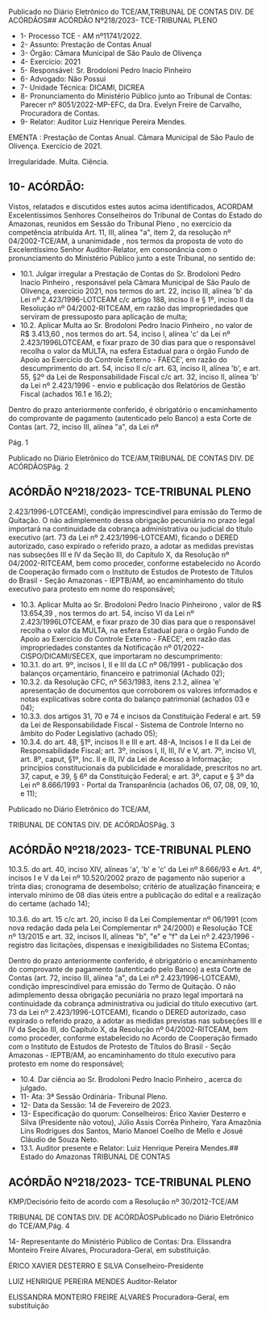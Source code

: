 Publicado  no  Diário  Eletrônico do TCE/AM,TRIBUNAL DE CONTAS DIV. DE ACÓRDÃOS## ACÓRDÃO Nº218/2023- TCE-TRIBUNAL PLENO

- 1- Processo TCE - AM nº11741/2022.
- 2- Assunto: Prestação de Contas Anual
- 3- Órgão: Câmara Municipal de São Paulo de Olivença
- 4- Exercício: 2021
- 5- Responsável: Sr. Brodoloni Pedro Inacio Pinheiro
- 6- Advogado: Não Possui
- 7- Unidade Técnica: DICAMI, DICREA
- 8- Pronunciamento  do  Ministério  Público  junto  ao  Tribunal  de  Contas: Parecer  nº 8051/2022-MP-EFC, da Dra. Evelyn Freire de Carvalho, Procuradora de Contas.
- 9- Relator: Auditor Luiz Henrique Pereira Mendes.

EMENTA : Prestação  de  Contas  Anual. Câmara Municipal  de  São  Paulo  de  Olivença.  Exercício  de 2021.

Irregularidade. Multa. Ciência.

## 10-  ACÓRDÃO:

Vistos,  relatados  e  discutidos  estes  autos  acima  identificados, ACORDAM Excelentíssimos Senhores Conselheiros do Tribunal de Contas do Estado do Amazonas, reunidos em Sessão do Tribunal Pleno , no exercício da competência atribuída Art. 11, III, alínea  "a",  item  2,  da  resolução  nº  04/2002-TCE/AM, à  unanimidade ,  nos  termos  da proposta  de  voto  do  Excelentíssimo  Senhor  Auditor-Relator, em  consonância com  o pronunciamento do Ministério Público junto a este Tribunal, no sentido de:

- 10.1. Julgar  irregular a  Prestação  de  Contas  do Sr.  Brodoloni  Pedro Inacio Pinheiro , responsável pela Câmara Municipal de São Paulo de Olivença, exercício 2021, nos termos do art. 22, inciso III, alínea 'b' da Lei nº 2.423/1996-LOTCEAM c/c artigo 188, inciso II e § 1º, inciso II da Resolução  nº  04/2002-RITCEAM,  em  razão  das  impropriedades  que serviram de pressuposto para aplicação de multa;
- 10.2. Aplicar Multa ao Sr. Brodoloni Pedro Inacio Pinheiro , no valor de R$ 3.413,60 , nos termos do art. 54, inciso I, alínea 'c' da Lei nº 2.423/1996LOTCEAM, e fixar prazo de 30 dias para que o responsável recolha o valor  da  MULTA, na esfera Estadual para o órgão Fundo de Apoio ao Exercício do Controle Externo - FAECE', em razão do descumprimento do art. 54, inciso II c/c art. 63, inciso II, alínea 'b', e art. 55, §2º da Lei de Responsabilidade  Fiscal  c/c  art.  32,  inciso  II,  alínea  'b'  da  Lei  nº 2.423/1996  -  envio  e  publicação  dos  Relatórios  de  Gestão  Fiscal (achados 16.1 e 16.2);

Dentro do prazo anteriormente conferido, é obrigatório o encaminhamento  do  comprovante  de  pagamento  (autenticado  pelo Banco) a esta Corte de Contas (art. 72, inciso III, alínea "a", da Lei nº

Pág. 1

Publicado  no  Diário  Eletrônico do TCE/AM,TRIBUNAL DE CONTAS DIV. DE ACÓRDÃOSPág. 2

## ACÓRDÃO Nº218/2023- TCE-TRIBUNAL PLENO

2.423/1996-LOTCEAM), condição imprescindível para emissão do Termo de Quitação. O não adimplemento dessa obrigação pecuniária no prazo legal importará na continuidade da cobrança administrativa ou judicial do título executivo  (art.  73 da  Lei  nº  2.423/1996-LOTCEAM), ficando  o DERED autorizado, caso expirado o referido prazo, a adotar as medidas previstas  nas  subseções  III  e  IV  da  Seção  III,  do  Capítulo  X, da Resolução nº 04/2002-RITCEAM, bem como proceder, conforme estabelecido  no  Acordo  de  Cooperação  firmado  com  o  Instituto  de Estudos de Protesto de Títulos do Brasil - Seção Amazonas - IEPTB/AM, ao  encaminhamento  do  título  executivo  para  protesto  em  nome  do responsável;

- 10.3. Aplicar Multa ao Sr. Brodoloni Pedro Inacio Pinheirono , valor de R$ 13.654,39 , nos  termos  do  art.  54,  inciso  VI  da  Lei  nº  2.423/1996LOTCEAM, e fixar prazo de 30 dias para que o responsável recolha o valor  da  MULTA, na esfera Estadual para o órgão Fundo de Apoio ao Exercício do Controle Externo - FAECE', em razão das impropriedades constantes da Notificação nº 01/2022-CISPO/DICAMI/SECEX, que importaram no descumprimento:
- 10.3.1. do art. 9º, incisos I, II e III da LC nº 06/1991 - publicação dos balanços orçamentário, financeiro e patrimonial (Achado 02);
- 10.3.2. da Resolução CFC, nº 563/1983, itens 2.1.2, alínea 'e' apresentação  de  documentos  que  corroborem  os  valores informados  e  notas  explicativas  sobre  conta  do  balanço patrimonial (achados 03 e 04);
- 10.3.3. dos artigos 31, 70 e 74 e incisos da Constituição Federal e  art.  59  da  Lei  de  Responsabilidade  Fiscal  -  Sistema  de Controle  Interno  no  âmbito  do  Poder  Legislativo  (achado 05);
- 10.3.4. do art. 48, §1º, incisos II e III e art. 48-A, Incisos I e II da Lei de Responsabilidade Fiscal; art. 3º, incisos I, II, III, IV e V, art. 7º, inciso VI, art. 8º, caput, §1º, Inc. II e III, IV da Lei de Acesso à Informação; princípios constitucionais da publicidade e moralidade, prescritos no art. 37, caput, e 39, § 6º da Constituição Federal; e art. 3º, caput e § 3º da Lei nº 8.666/1993 - Portal da Transparência (achados 06, 07, 08, 09, 10, e 11);

Publicado  no  Diário  Eletrônico do TCE/AM,

TRIBUNAL DE CONTAS DIV. DE ACÓRDÃOSPág. 3

## ACÓRDÃO Nº218/2023- TCE-TRIBUNAL PLENO

10.3.5. do  art.  40,  inciso  XIV,  alíneas  'a',  'b'  e  'c'  da  Lei  nº 8.666/93  e  Art.  4º,  incisos  I  e  V  da  Lei  nº  10.520/2002  prazo de pagamento não superior a trinta dias; cronograma de desembolso; critério de atualização financeira; e intervalo mínimo  de  08  dias  úteis  entre  a  publicação  do  edital  e  a realização do certame (achado 14);

10.3.6. do  art.  15  c/c  art.  20,  inciso  II  da  Lei  Complementar  nº 06/1991 (com nova redação dada pela Lei Complementar nº 24/2000) e Resolução TCE nº 13/2015 e art. 32, incisos II, alíneas  "b",  "e"  e  "f"  da  Lei  nº  2.423/1996  -  registro  das licitações, dispensas e inexigibilidades no Sistema EContas;

Dentro do prazo anteriormente conferido, é obrigatório o encaminhamento  do  comprovante  de  pagamento  (autenticado  pelo Banco) a esta Corte de Contas (art. 72, inciso III, alínea "a", da Lei nº 2.423/1996-LOTCEAM), condição imprescindível para emissão do Termo de Quitação. O não adimplemento dessa obrigação pecuniária no prazo legal importará na continuidade da cobrança administrativa ou judicial do título executivo  (art.  73 da  Lei  nº  2.423/1996-LOTCEAM), ficando  o DERED autorizado, caso expirado o referido prazo, a adotar as medidas previstas  nas  subseções  III  e  IV  da  Seção  III,  do  Capítulo  X, da Resolução nº 04/2002-RITCEAM, bem como proceder, conforme estabelecido  no  Acordo  de  Cooperação  firmado  com  o  Instituto  de Estudos de Protesto de Títulos do Brasil - Seção Amazonas - IEPTB/AM, ao  encaminhamento  do  título  executivo  para  protesto  em  nome  do responsável;

- 10.4. Dar  ciência ao Sr.  Brodoloni  Pedro  Inacio  Pinheiro , acerca  do julgado.
- 11-  Ata: 3ª Sessão Ordinária- Tribunal Pleno.
- 12-  Data da Sessão: 14 de Fevereiro de 2023.
- 13-  Especificação do quorum: Conselheiros: Érico Xavier Desterro e Silva (Presidente não votou),  Júlio  Assis  Corrêa  Pinheiro,  Yara  Amazônia  Lins  Rodrigues  dos  Santos, Mario Manoel Coelho de Mello e Josué Cláudio de Souza Neto.
- 13.1. Auditor presente e Relator: Luiz Henrique Pereira Mendes.## Estado do Amazonas TRIBUNAL DE CONTAS

## ACÓRDÃO Nº218/2023- TCE-TRIBUNAL PLENO

KMP/Decisório feito de acordo com a Resolução nº 30/2012-TCE/AM

TRIBUNAL DE CONTAS DIV. DE ACÓRDÃOSPublicado  no  Diário  Eletrônico do TCE/AM,Pág. 4

14-  Representante do Ministério Público de Contas: Dra.  Elissandra  Monteiro  Freire Alvares, Procuradora-Geral, em substituição.

ÉRICO XAVIER DESTERRO E SILVA Conselheiro-Presidente

LUIZ HENRIQUE PEREIRA MENDES Auditor-Relator

ELISSANDRA MONTEIRO FREIRE ALVARES Procuradora-Geral, em substituição